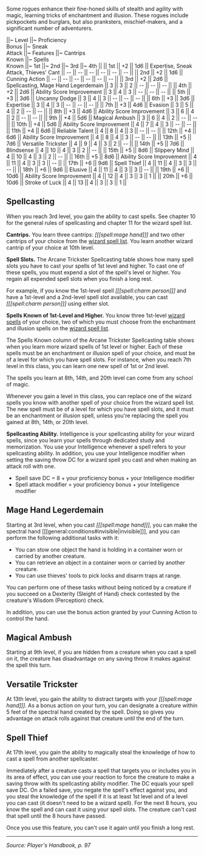Some rogues enhance their fine-honed skills of stealth and agility with magic, learning tricks of enchantment and illusion. These rogues include pickpockets and burglars, but also pranksters, mischief-makers, and a significant number of adventurers.

||~ Level ||~ Proficiency<br>Bonus ||~ Sneak<br>Attack ||~ Features ||~ Cantrips<br>Known ||~ Spells<br>Known ||~ 1st ||~ 2nd ||~ 3rd ||~ 4th ||
|| 1st || +2 || 1d6 || Expertise, Sneak Attack, Thieves' Cant || -- || -- || -- || -- || -- || -- ||
|| 2nd || +2 || 1d6 || Cunning Action || -- || -- || -- || -- || -- || -- ||
|| 3rd || +2 || 2d6 || Spellcasting, Mage Hand Legerdemain || 3 || 3 || 2 || -- || -- || -- ||
|| 4th || +2 || 2d6 || Ability Score Improvement || 3 || 4 || 3 || -- || -- || -- ||
|| 5th || +3 || 3d6 || Uncanny Dodge || 3 || 4 || 3 || -- || -- || -- ||
|| 6th || +3 || 3d6 || Expertise || 3 || 4 || 3 || -- || -- || -- ||
|| 7th || +3 || 4d6 || Evasion || 3 || 5 || 4 || 2 || -- || -- ||
|| 8th || +3 || 4d6 || Ability Score Improvement || 3 || 6 || 4 || 2 || -- || -- ||
|| 9th || +4 || 5d6 || Magical Ambush || 3 || 6 || 4 || 2 || -- || -- ||
|| 10th || +4 || 5d6 || Ability Score Improvement || 4 || 7 || 4 || 3 || -- || -- ||
|| 11th || +4 || 6d6 || Reliable Talent || 4 || 8 || 4 || 3 || -- || -- ||
|| 12th || +4 || 6d6 || Ability Score Improvement || 4 || 8 || 4 || 3 || -- || -- ||
|| 13th || +5 || 7d6 || Versatile Trickster || 4 || 9 || 4 || 3 || 2 || -- ||
|| 14th || +5 || 7d6 || Blindsense || 4 || 10 || 4 || 3 || 2 || -- ||
|| 15th || +5 || 8d6 || Slippery Mind || 4 || 10 || 4 || 3 || 2 || -- ||
|| 16th || +5 || 8d6 || Ability Score Improvement || 4 || 11 || 4 || 3 || 3 || -- ||
|| 17th || +6 || 9d6 || Spell Thief || 4 || 11 || 4 || 3 || 3 || -- ||
|| 18th || +6 || 9d6 || Elusive || 4 || 11 || 4 || 3 || 3 || -- ||
|| 19th || +6 || 10d6 || Ability Score Improvement || 4 || 12 || 4 || 3 || 3 || 1 ||
|| 20th || +6 || 10d6 || Stroke of Luck || 4 || 13 || 4 || 3 || 3 || 1 ||

## Spellcasting

When you reach 3rd level, you gain the ability to cast spells. See chapter 10 for the general rules of spellcasting and chapter 11 for the wizard spell list.

**Cantrips.** You learn three cantrips: *[[[spell:mage hand]]]* and two other cantrips of your choice from the [wizard spell list](/dnd/class_spell_list/wizard/true). You learn another wizard cantrip of your choice at 10th level.

**Spell Slots.** The Arcane Trickster Spellcasting table shows how many spell slots you have to cast your spells of 1st level and higher. To cast one of these spells, you must expend a slot of the spell's level or higher. You regain all expended spell slots when you finish a long rest.

For example, if you know the 1st-level spell _[[[spell:charm person]]]_ and have a 1st-level and a 2nd-level spell slot available, you can cast _[[[spell:charm person]]]_ using either slot.

**Spells Known of 1st-Level and Higher.** You know three 1st-level [wizard spells](/dnd/class_spell_list/wizard/true) of your choice, two of which you must choose from the enchantment and illusion spells on the [wizard spell list](/dnd/class_spell_list/wizard/true).

The Spells Known column of the Arcane Trickster Spellcasting table shows when you learn more wizard spells of 1st level or higher. Each of these spells must be an enchantment or illusion spell of your choice, and must be of a level for which you have spell slots. For instance, when you reach 7th level in this class, you can learn one new spell of 1st or 2nd level.

The spells you learn at 8th, 14th, and 20th level can come from any school of magic.

Whenever you gain a level in this class, you can replace one of the wizard spells you know with another spell of your choice from the wizard spell list. The new spell must be of a level for which you have spell slots, and it must be an enchantment or illusion spell, unless you're replacing the spell you gained at 8th, 14th, or 20th level.

**Spellcasting Ability.** Intelligence is your spellcasting ability for your wizard spells, since you learn your spells through dedicated study and memorization. You use your Intelligence whenever a spell refers to your spellcasting ability. In addition, you use your Intelligence modifier when setting the saving throw DC for a wizard spell you cast and when making an attack roll with one.

* Spell save DC = 8 + your proficiency bonus + your Intelligence modifier
* Spell attack modifier = your proficiency bonus + your Intelligence modifier

## Mage Hand Legerdemain

Starting at 3rd level, when you cast *[[[spell:mage hand]]]*, you can make the spectral hand [[[general:conditions#invisible|invisible]]], and you can perform the following additional tasks with it:

* You can stow one object the hand is holding in a container worn or carried by another creature.
* You can retrieve an object in a container worn or carried by another creature.
* You can use thieves' tools to pick locks and disarm traps at range.

You can perform one of these tasks without being noticed by a creature if you succeed on a Dexterity (Sleight of Hand) check contested by the creature's Wisdom (Perception) check.

In addition, you can use the bonus action granted by your Cunning Action to control the hand.

## Magical Ambush

Starting at 9th level, if you are hidden from a creature when you cast a spell on it, the creature has disadvantage on any saving throw it makes against the spell this turn.

## Versatile Trickster

At 13th level, you gain the ability to distract targets with your *[[[spell:mage hand]]]*. As a bonus action on your turn, you can designate a creature within 5 feet of the spectral hand created by the spell. Doing so gives you advantage on attack rolls against that creature until the end of the turn.

## Spell Thief

At 17th level, you gain the ability to magically steal the knowledge of how to cast a spell from another spellcaster.

Immediately after a creature casts a spell that targets you or includes you in its area of effect, you can use your reaction to force the creature to make a saving throw with its spellcasting ability modifier. The DC equals your spell save DC. On a failed save, you negate the spell's effect against you, and you steal the knowledge of the spell if it is at least 1st level and of a level you can cast (it doesn't need to be a wizard spell). For the next 8 hours, you know the spell and can cast it using your spell slots. The creature can't cast that spell until the 8 hours have passed.

Once you use this feature, you can't use it again until you finish a long rest.

----

*Source: Player's Handbook, p. 97*
